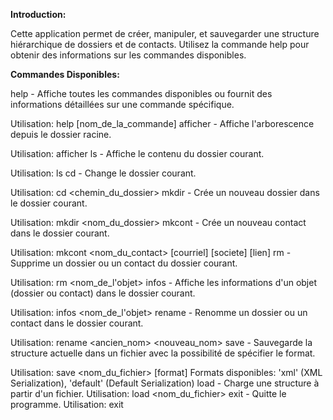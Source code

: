 **Introduction:**

Cette application permet de créer, manipuler, et sauvegarder une structure hiérarchique de dossiers et de contacts. Utilisez la commande help pour obtenir des informations sur les commandes disponibles.

**Commandes Disponibles:**

help - Affiche toutes les commandes disponibles ou fournit des informations détaillées sur une commande spécifique.

Utilisation: help [nom_de_la_commande]
afficher - Affiche l'arborescence depuis le dossier racine.

Utilisation: afficher
ls - Affiche le contenu du dossier courant.

Utilisation: ls
cd - Change le dossier courant.

Utilisation: cd <chemin_du_dossier>
mkdir - Crée un nouveau dossier dans le dossier courant.

Utilisation: mkdir <nom_du_dossier>
mkcont - Crée un nouveau contact dans le dossier courant.

Utilisation: mkcont <nom_du_contact> [courriel] [societe] [lien]
rm - Supprime un dossier ou un contact du dossier courant.

Utilisation: rm <nom_de_l'objet>
infos - Affiche les informations d'un objet (dossier ou contact) dans le dossier courant.

Utilisation: infos <nom_de_l'objet>
rename - Renomme un dossier ou un contact dans le dossier courant.

Utilisation: rename <ancien_nom> <nouveau_nom>
save - Sauvegarde la structure actuelle dans un fichier avec la possibilité de spécifier le format.

Utilisation: save <nom_du_fichier> [format]
Formats disponibles: 'xml' (XML Serialization), 'default' (Default Serialization)
load - Charge une structure à partir d'un fichier.
Utilisation: load <nom_du_fichier>
exit - Quitte le programme.
Utilisation: exit
